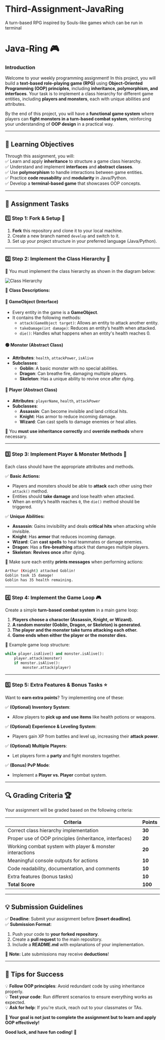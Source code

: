 # Third-Assignment-JavaRing
A turn-based RPG inspired by Souls-like games which can be run in terminal

# **Java-Ring** 🎮  

### **Introduction**  
Welcome to your weekly programming assignment! In this project, you will build a **text-based role-playing game (RPG)** using **Object-Oriented Programming (OOP) principles**, including **inheritance, polymorphism, and interfaces**. Your task is to implement a class hierarchy for different game entities, including **players and monsters**, each with unique abilities and attributes.  

By the end of this project, you will have a **functional game system** where players can **fight monsters in a turn-based combat system**, reinforcing your understanding of **OOP design** in a practical way.  

---

## **📌 Learning Objectives**  
Through this assignment, you will:  
✅ Learn and apply **inheritance** to structure a game class hierarchy.  
✅ Understand and implement **interfaces** and **abstract classes**.  
✅ Use **polymorphism** to handle interactions between game entities.  
✅ Practice **code reusability** and **modularity** in Java/Python.  
✅ Develop a **terminal-based game** that showcases OOP concepts.  

---

## **📝 Assignment Tasks**  

### **1️⃣ Step 1: Fork & Setup 🍴**  
1. **Fork** this repository and clone it to your local machine.  
2. Create a new branch named `develop` and switch to it.  
3. Set up your project structure in your preferred language (Java/Python).  

---

### **2️⃣ Step 2: Implement the Class Hierarchy 🌲**  

🔹 You must implement the class hierarchy as shown in the diagram below:  

![Class Hierarchy](resources/image.png)  

🔹 **Class Descriptions:**  

#### **🔵 GameObject (Interface)**  
- Every entity in the game is a **GameObject**.
- It contains the following methods:
  - `attack(GameObject target)`: Allows an entity to attack another entity.
  - `takeDamage(int damage)`: Reduces an entity’s health when attacked.
  - `die()`: Handles what happens when an entity's health reaches 0.

#### **🟢 Monster (Abstract Class)**  
- **Attributes**: `health`, `attackPower`, `isAlive`  
- **Subclasses**:
  - **Goblin**: A basic monster with no special abilities.
  - **Dragon**: Can breathe fire, damaging multiple players.
  - **Skeleton**: Has a unique ability to revive once after dying.

#### **🔴 Player (Abstract Class)**  
- **Attributes**: `playerName`, `health`, `attackPower`  
- **Subclasses**:
  - **Assassin**: Can become invisible and land critical hits.
  - **Knight**: Has armor to reduce incoming damage.
  - **Wizard**: Can cast spells to damage enemies or heal allies.  

🔹 You **must use inheritance correctly** and **override methods** where necessary.  

---

### **3️⃣ Step 3: Implement Player & Monster Methods 🏹**  

Each class should have the appropriate attributes and methods.  

✅ **Basic Actions:**  
- Players and monsters should be able to **attack** each other using their `attack()` method.  
- Entities should **take damage** and lose health when attacked.  
- When an entity’s health reaches `0`, the `die()` method should be triggered.  

✅ **Unique Abilities:**  
- **Assassin**: Gains invisibility and deals **critical hits** when attacking while invisible.  
- **Knight**: Has **armor** that reduces incoming damage.  
- **Wizard**: Can **cast spells** to heal teammates or damage enemies.  
- **Dragon**: Has a **fire-breathing** attack that damages multiple players.  
- **Skeleton**: **Revives once** after dying.  

🔹 Make sure each entity **prints messages** when performing actions:  
```bash
Arthur (Knight) attacked Goblin!
Goblin took 15 damage!
Goblin has 35 health remaining.
```

---

### **4️⃣ Step 4: Implement the Game Loop 🎮**  
Create a simple **turn-based combat system** in a main game loop:  

1. **Players choose a character (Assassin, Knight, or Wizard).**  
2. **A random monster (Goblin, Dragon, or Skeleton) is generated.**  
3. **The player and the monster take turns attacking each other.**  
4. **Game ends when either the player or the monster dies.**  

🔹 Example game loop structure:  
```python
while player.isAlive() and monster.isAlive():
    player.attack(monster)
    if monster.isAlive():
        monster.attack(player)
```

---

### **5️⃣ Step 5: Extra Features & Bonus Tasks ⭐**  
Want to **earn extra points**? Try implementing one of these:  

✅ **(Optional) Inventory System**:  
- Allow players to **pick up and use items** like health potions or weapons.  

✅ **(Optional) Experience & Leveling System**:  
- Players gain XP from battles and level up, increasing their **attack power**.  

✅ **(Optional) Multiple Players**:  
- Let players form a **party** and fight monsters together.  

✅ **(Bonus) PvP Mode**:  
- Implement a **Player vs. Player** combat system.  

---

## **🔍 Grading Criteria 🏆**  
Your assignment will be graded based on the following criteria:  

| **Criteria**           | **Points**  |
|------------------------|------------|
| Correct class hierarchy implementation | **30** |
| Proper use of OOP principles (inheritance, interfaces) | **20** |
| Working combat system with player & monster interactions | **20** |
| Meaningful console outputs for actions | **10** |
| Code readability, documentation, and comments | **10** |
| Extra features (bonus tasks) | **10** |
| **Total Score** | **100** |

---

## **💡 Submission Guidelines**  
✅ **Deadline**: Submit your assignment before **[insert deadline]**.  
✅ **Submission Format**:  
1. Push your code to **your forked repository**.  
2. Create a **pull request** to the main repository.  
3. Include a **README.md** with explanations of your implementation.  

📌 **Note:** Late submissions may receive **deductions**!  

---

## **🚀 Tips for Success**  
💡 **Follow OOP principles**: Avoid redundant code by using inheritance properly.  
💡 **Test your code**: Run different scenarios to ensure everything works as expected.  
💡 **Ask for help**: If you're stuck, reach out to your classmates or TAs.  

🎯 **Your goal is not just to complete the assignment but to learn and apply OOP effectively!**  

**Good luck, and have fun coding!** 🚀
